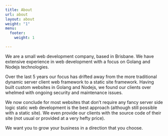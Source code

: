 ```yaml
---
title: About
url: about
layout: about
weight: "1"
menu:
  footer:
    weight: 1

---
```

We are a small web development company, based in Brisbane. We have extensive experience in web development with a focus on Golang and Nodejs technologies.

Over the last 5 years our focus has drifted away from the more traditional dynamic server client web framework to a static site framework. Having built custom websites in Golang and Nodejs, we found our clients over whelmed with ongoing security and maintenance issues.

We now conclude for most websites that don’t require any fancy server side logic static web development is the best approach (although still possible with a static site). We even provide our clients with the source code of their site (not usual or provided at a very hefty price).

We want you to grow your business in a direction that you choose.